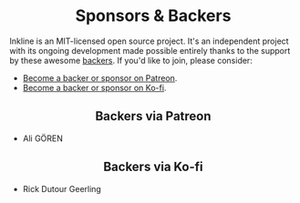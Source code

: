 <h1 align="center">Sponsors &amp; Backers</h1>

Inkline is an MIT-licensed open source project. It's an independent project with its ongoing development made possible entirely thanks to the support by these awesome [backers](https://github.com/inkline/inkline/blob/main/BACKERS.md). If you'd like to join, please consider:

-   [Become a backer or sponsor on Patreon](https://www.patreon.com/inkline).
-   [Become a backer or sponsor on Ko-fi](https://ko-fi.com/inkline).

<!--Patreon start-->
<h2 align="center">Backers via Patreon</h2>

-   Ali GÖREN
<!--Patreon end-->

<!--Ko-fi start-->
<h2 align="center">Backers via Ko-fi</h2>

-   Rick Dutour Geerling
<!--Ko-fi end-->
